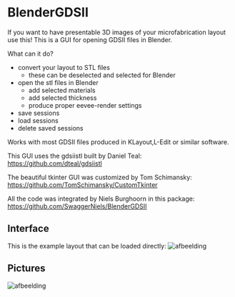 # BlenderGDSII
If you want to have presentable 3D images of your microfabrication layout use this!
This is a GUI for opening GDSII files in Blender. 

What can it do?
- convert your layout to STL files
  - these can be deselected and selected for Blender
- open the stl files in Blender
  - add selected materials
  - add selected thickness
  - produce proper eevee-render settings
- save sessions
- load sessions
- delete saved sessions

Works with most GDSII files produced in KLayout,L-Edit or similar software.

This GUI uses the gdsiistl built by Daniel Teal:
https://github.com/dteal/gdsiistl

The beautiful tkinter GUI was customized by Tom Schimansky:
https://github.com/TomSchimansky/CustomTkinter

All the code was integrated by Niels Burghoorn in this package:
https://github.com/SwaggerNiels/BlenderGDSII

## Interface
This is the example layout that can be loaded directly:
![afbeelding](https://user-images.githubusercontent.com/58084010/174477414-becdbdb6-7cc1-4afd-8e41-ec444d0b2b4c.png)

## Pictures
![afbeelding](https://user-images.githubusercontent.com/58084010/174489455-4d0cfcf6-16e2-4670-b9b5-32f207a9b131.png)
